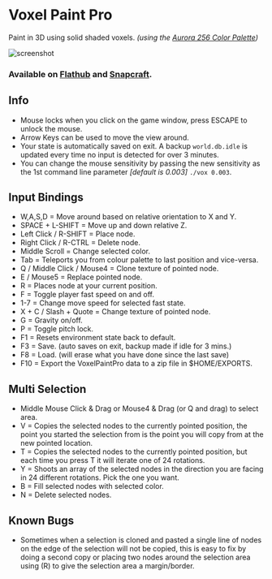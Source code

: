 # Voxel Paint Pro
Paint in 3D using solid shaded voxels. *(using the [Aurora 256 Color Palette](https://lospec.com/palette-list/aurora))*

![screenshot](https://dashboard.snapcraft.io/site_media/appmedia/2023/08/Screenshot_2023-08-06_07-36-03.png)

### Available on [Flathub](https://flathub.org/apps/com.voxdsp.VoxelPaintPro) and [Snapcraft](https://snapcraft.io/voxelpaintpro).

## Info
* Mouse locks when you click on the game window, press ESCAPE to unlock the mouse.
* Arrow Keys can be used to move the view around.
* Your state is automatically saved on exit. A backup `world.db.idle` is updated every time no input is detected for over 3 minutes.
* You can change the mouse sensitivity by passing the new sensitivity as the 1st command line parameter *[default is 0.003]* `./vox 0.003`.

## Input Bindings
* W,A,S,D = Move around based on relative orientation to X and Y.
* SPACE + L-SHIFT = Move up and down relative Z.
* Left Click / R-SHIFT = Place node.
* Right Click / R-CTRL = Delete node.
* Middle Scroll = Change selected color.
* Tab = Teleports you from colour palette to last position and vice-versa.
* Q / Middle Click / Mouse4 = Clone texture of pointed node.
* E / Mouse5 = Replace pointed node.
* R = Places node at your current position.
* F = Toggle player fast speed on and off.
* 1-7 = Change move speed for selected fast state.
* X + C / Slash + Quote = Change texture of pointed node.
* G = Gravity on/off.
* P = Toggle pitch lock.
* F1 = Resets environment state back to default.
* F3 = Save. (auto saves on exit, backup made if idle for 3 mins.)
* F8 = Load. (will erase what you have done since the last save)
* F10 = Export the VoxelPaintPro data to a zip file in $HOME/EXPORTS.

## Multi Selection
* Middle Mouse Click & Drag or Mouse4 & Drag (or Q and drag) to select area.
* V = Copies the selected nodes to the currently pointed position, the point you started the selection from is the point you will copy from at the new pointed location.
* T = Copies the selected nodes to the currently pointed position, but each time you press T it will iterate one of 24 rotations.
* Y = Shoots an array of the selected nodes in the direction you are facing in 24 different rotations. Pick the one you want.
* B = Fill selected nodes with selected color.
* N = Delete selected nodes.

## Known Bugs
* Sometimes when a selection is cloned and pasted a single line of nodes on the edge of the selection will not be copied, this is easy to fix by doing a second copy or placing two nodes around the selection area using (R) to give the selection area a margin/border.
